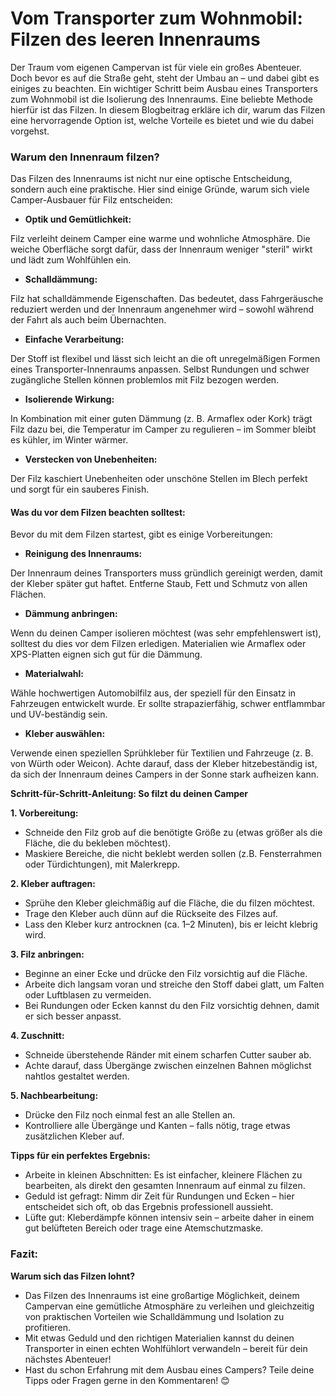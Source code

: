 # Vom Transporter zum Wohnmobil: Filzen des leeren Innenraums

Der Traum vom eigenen Campervan ist für viele ein großes Abenteuer. Doch bevor es auf die Straße geht, steht der Umbau an – und dabei gibt es einiges zu beachten. Ein wichtiger Schritt beim Ausbau eines Transporters zum Wohnmobil ist die Isolierung des Innenraums. Eine beliebte Methode hierfür ist das Filzen. In diesem Blogbeitrag erkläre ich dir, warum das Filzen eine hervorragende Option ist, welche Vorteile es bietet und wie du dabei vorgehst.

### Warum den Innenraum filzen?

Das Filzen des Innenraums ist nicht nur eine optische Entscheidung, sondern auch eine praktische. Hier sind einige Gründe, warum sich viele Camper-Ausbauer für Filz entscheiden:

- **Optik und Gemütlichkeit:**

Filz verleiht deinem Camper eine warme und wohnliche Atmosphäre. Die weiche Oberfläche sorgt dafür, dass der Innenraum weniger "steril" wirkt und lädt zum Wohlfühlen ein.

- **Schalldämmung:**

Filz hat schalldämmende Eigenschaften. Das bedeutet, dass Fahrgeräusche reduziert werden und der Innenraum angenehmer wird – sowohl während der Fahrt als auch beim Übernachten.

- **Einfache Verarbeitung:**

Der Stoff ist flexibel und lässt sich leicht an die oft unregelmäßigen Formen eines Transporter-Innenraums anpassen. Selbst Rundungen und schwer zugängliche Stellen können problemlos mit Filz bezogen werden.

- **Isolierende Wirkung:**

In Kombination mit einer guten Dämmung (z. B. Armaflex oder Kork) trägt Filz dazu bei, die Temperatur im Camper zu regulieren – im Sommer bleibt es kühler, im Winter wärmer.

- **Verstecken von Unebenheiten:**

Der Filz kaschiert Unebenheiten oder unschöne Stellen im Blech perfekt und sorgt für ein sauberes Finish.

#### Was du vor dem Filzen beachten solltest:

Bevor du mit dem Filzen startest, gibt es einige Vorbereitungen:

- **Reinigung des Innenraums:**

Der Innenraum deines Transporters muss gründlich gereinigt werden, damit der Kleber später gut haftet. Entferne Staub, Fett und Schmutz von allen Flächen.

- **Dämmung anbringen:**

Wenn du deinen Camper isolieren möchtest (was sehr empfehlenswert ist), solltest du dies vor dem Filzen erledigen. Materialien wie Armaflex oder XPS-Platten eignen sich gut für die Dämmung.

- **Materialwahl:**

Wähle hochwertigen Automobilfilz aus, der speziell für den Einsatz in Fahrzeugen entwickelt wurde. Er sollte strapazierfähig, schwer entflammbar und UV-beständig sein.

- **Kleber auswählen:**

Verwende einen speziellen Sprühkleber für Textilien und Fahrzeuge (z. B. von Würth oder Weicon). Achte darauf, dass der Kleber hitzebeständig ist, da sich der Innenraum deines Campers in der Sonne stark aufheizen kann.

**Schritt-für-Schritt-Anleitung: So filzt du deinen Camper**

**1. Vorbereitung:**

- Schneide den Filz grob auf die benötigte Größe zu (etwas größer als die Fläche, die du bekleben möchtest).
- Maskiere Bereiche, die nicht beklebt werden sollen (z.B. Fensterrahmen oder Türdichtungen), mit Malerkrepp.

**2. Kleber auftragen:**

- Sprühe den Kleber gleichmäßig auf die Fläche, die du filzen möchtest.
- Trage den Kleber auch dünn auf die Rückseite des Filzes auf.
- Lass den Kleber kurz antrocknen (ca. 1–2 Minuten), bis er leicht klebrig wird.

**3. Filz anbringen:**

- Beginne an einer Ecke und drücke den Filz vorsichtig auf die Fläche.
- Arbeite dich langsam voran und streiche den Stoff dabei glatt, um Falten oder Luftblasen zu vermeiden.
- Bei Rundungen oder Ecken kannst du den Filz vorsichtig dehnen, damit er sich besser anpasst.

**4. Zuschnitt:**

- Schneide überstehende Ränder mit einem scharfen Cutter sauber ab.
- Achte darauf, dass Übergänge zwischen einzelnen Bahnen möglichst nahtlos gestaltet werden.

**5. Nachbearbeitung:**

- Drücke den Filz noch einmal fest an alle Stellen an.
- Kontrolliere alle Übergänge und Kanten – falls nötig, trage etwas zusätzlichen Kleber auf.

**Tipps für ein perfektes Ergebnis:**

- Arbeite in kleinen Abschnitten: Es ist einfacher, kleinere Flächen zu bearbeiten, als direkt den gesamten Innenraum auf einmal zu filzen.
- Geduld ist gefragt: Nimm dir Zeit für Rundungen und Ecken – hier entscheidet sich oft, ob das Ergebnis professionell aussieht.
- Lüfte gut: Kleberdämpfe können intensiv sein – arbeite daher in einem gut belüfteten Bereich oder trage eine Atemschutzmaske.

### **Fazit:**

**Warum sich das Filzen lohnt?**

- Das Filzen des Innenraums ist eine großartige Möglichkeit, deinem Campervan eine gemütliche Atmosphäre zu verleihen und gleichzeitig von praktischen Vorteilen wie Schalldämmung und Isolation zu profitieren.
- Mit etwas Geduld und den richtigen Materialien kannst du deinen Transporter in einen echten Wohlfühlort verwandeln – bereit für dein nächstes Abenteuer!
- Hast du schon Erfahrung mit dem Ausbau eines Campers? Teile deine Tipps oder Fragen gerne in den Kommentaren! 😊
